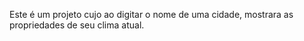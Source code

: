 Este é um projeto cujo ao digitar o nome de uma cidade, mostrara as propriedades de seu clima atual.
